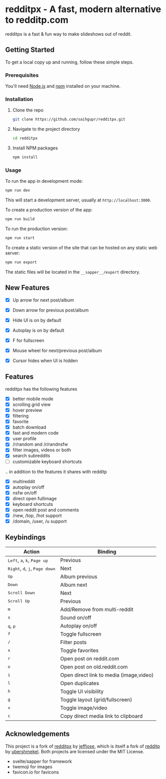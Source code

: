 

# redditpx - A fast, modern alternative to redditp.com

redditpx is a fast & fun way to make slideshows out of reddit.

## Getting Started

To get a local copy up and running, follow these simple steps.

### Prerequisites

You'll need [Node.js](https://nodejs.org/) and [npm](https://www.npmjs.com/get-npm) installed on your machine.

### Installation

1. Clone the repo
   ```sh
   git clone https://github.com/saihgupr/redditpx.git
   ```
2. Navigate to the project directory
   ```sh
   cd redditpx
   ```
3. Install NPM packages
   ```sh
   npm install
   ```

### Usage

To run the app in development mode:
```sh
npm run dev
```
This will start a development server, usually at `http://localhost:3000`.

To create a production version of the app:
```sh
npm run build
```

To run the production version:
```sh
npm run start
```

To create a static version of the site that can be hosted on any static web server:
```sh
npm run export
```
The static files will be located in the `__sapper__/export` directory.

## New Features

- [x] Up arrow for next post/album
- [x] Down arrow for previous post/album
- [x] Hide UI is on by default
- [x] Autoplay is on by default
- [x] F for fullscreen
- [x] Mouse wheel for next/previous post/album
- [x] Cursor hides when UI is hidden


## Features

redditpx has the following features

- [x] better mobile mode
- [x] scrolling grid view
- [x] hover preview
- [x] filtering
- [x] favorite
- [x] batch download
- [x] fast and modern code
- [x] user profile
- [x] /r/random and /r/randnsfw
- [x] filter images, videos or both
- [x] search subreddits
- [ ] customizable keyboard shortcuts

.. in addition to the features it shares with redditp

- [x] multireddit
- [x] autoplay on/off
- [x] nsfw on/off
- [x] direct open fullimage
- [x] keyboard shortcuts
- [x] open reddit post and comments
- [x] /new, /top, /hot support
- [x] /domain, /user, /u support

## Keybindings

| Action                                                             | Binding                                 |
| ------------------------------------------------------------------ | --------------------------------------- |
| <kbd>Left</kbd>, <kbd>a</kbd>, <kbd>k</kbd>, <kbd>Page up</kbd>    | Previous                                |
| <kbd>Right</kbd>, <kbd>d</kbd>, <kbd>j</kbd>, <kbd>Page down</kbd> | Next                                    |
| <kbd>Up</kbd>                                                      | Album previous                          |
| <kbd>Down</kbd>                                                    | Album next                              |
| <kbd>Scroll Down</kbd>                                             | Next                                    |
| <kbd>Scroll Up</kbd>                                               | Previous                                |
| <kbd>m</kbd>                                                       | Add/Remove from multi-reddit            |
| <kbd>s</kbd>                                                       | Sound on/off                            |
| <kbd>q</kbd>, <kbd>p</kbd>                                         | Autoplay on/off                         |
| <kbd>f</kbd>                                                       | Toggle fullscreen                       |
| <kbd>/</kbd>                                                       | Filter posts                            |
| <kbd>x</kbd>                                                       | Toggle favorites                        |
| <kbd>r</kbd>                                                       | Open post on reddit.com                 |
| <kbd>o</kbd>                                                       | Open post on old.reddit.com             |
| <kbd>i</kbd>                                                       | Open direct link to media (image,video) |
| <kbd>l</kbd>                                                       | Open duplicates                         |
| <kbd>h</kbd>                                                       | Toggle UI visibility                    |
| <kbd>g</kbd>                                                       | Toggle layout (grid/fullscreen)         |
| <kbd>v</kbd>                                                       | Toggle image/video                      |
| <kbd>c</kbd>                                                       | Copy direct media link to clipboard     |

## Acknowledgements

This project is a fork of [redditpx](https://github.com/jeffjose/redditpx) by [jeffjose](https://github.com/jeffjose), which is itself a fork of [redditp](https://github.com/ubershmekel/redditp) by [ubershmekel](https://github.com/ubershmekel). Both projects are licensed under the MIT License.

- svelte/sapper for framework
- twemoji for images
- favicon.io for favicons